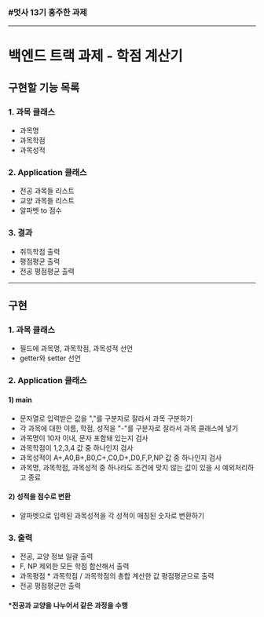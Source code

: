 ### #멋사 13기 홍주한 과제

---

# 백엔드 트랙 과제 - 학점 계산기

## 구현할 기능 목록

### 1. 과목 클래스
- 과목명
- 과목학점
- 과목성적

### 2. Application 클래스
- 전공 과목들 리스트
- 교양 과목들 리스트
- 알파벳 to 점수

### 3. 결과
- 취득학점 출력
- 평점평균 출력
- 전공 평점평균 출력

---

## 구현
### 1. 과목 클래스
- 필드에 과목명, 과목학점, 과목성적 선언
- getter와 setter 선언

### 2. Application 클래스
#### 1) main
- 문자열로 입력받은 값을 ","를 구분자로 잘라서 과목 구분하기
- 각 과목에 대한 이름, 학점, 성적을 "-"를 구분자로 잘라서 과목 클래스에 넣기
- 과목명이 10자 이내, 문자 포함돼 있는지 검사
- 과목학점이 1,2,3,4 값 중 하나인지 검사
- 과목성적이 A+,A0,B+,B0,C+,C0,D+,D0,F,P,NP 값 중 하나인지 검사
- 과목명, 과목학점, 과목성적 중 하나라도 조건에 맞지 않는 값이 있을 시 예외처리하고 종료

#### 2) 성적을 점수로 변환
- 알파벳으로 입력된 과목성적을 각 성적이 매칭된 숫자로 변환하기

### 3. 출력
- 전공, 교양 정보 일괄 출력
- F, NP 제외한 모든 학점 합산해서 출력
- 과목평점 * 과목학점 / 과목학점의 총합 계산한 값 평점평균으로 출력
- 전공 평점평균만 출력

#### *전공과 교양을 나누어서 같은 과정을 수행